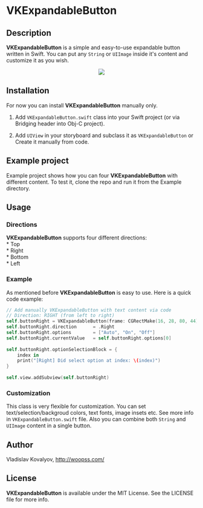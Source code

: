# VKExpandableButton
## Description
**VKExpandableButton** is a simple and easy-to-use expandable button written in Swift. You can put any `String` or `UIImage` inside it's content and customize it as you wish.
<br>
<center>
	<img src="https://raw.githubusercontent.com/vladislav-k/VKExpandableButton/master/Demo.gif"/>
</center>

## Installation
For now you can install **VKExpandableButton** manually only. 

1. Add `VKExpandableButton.swift` class into your Swift project (or via Bridging header into Obj-C project).

2. Add `UIView` in your storyboard and subclass it as `VKExpandableButton` or Create it manually from code.

## Example project
Example project shows how you can four **VKExpandableButton** with different content.
To test it, clone the repo and run it from the Example directory. 

## Usage
### Directions
**VKExpandableButton** supports four different directions:
<br>* Top
<br>* Right
<br>* Bottom
<br>* Left

### Example 
As mentioned before **VKExpandableButton** is easy to use. Here is a quick code example:
```swift
// Add manually VKExpandableButton with text content via code
// Direction: RIGHT (from left to right)
self.buttonRight = VKExpandableButton(frame: CGRectMake(16, 28, 80, 44))
self.buttonRight.direction      = .Right
self.buttonRight.options        = ["Auto", "On", "Off"]
self.buttonRight.currentValue   = self.buttonRight.options[0]
        
self.buttonRight.optionSelectionBlock = {
	index in
	print("[Right] Did select option at index: \(index)")
}
        
self.view.addSubview(self.buttonRight)
```
### Customization
This class is very flexible for customization. You can set text/selection/backgroud colors, text fonts, image insets etc. See more info in `VKExpandableButton.swift` file. Also you can combine both `String` and `UIImage` content in a single button.

## Author
Vladislav Kovalyov, http://woopss.com/

## License
**VKExpandableButton** is available under the MIT License. See the LICENSE file for more info.